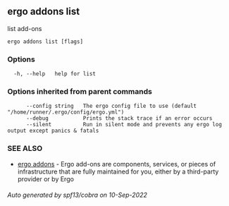 ## ergo addons list

list add-ons

```
ergo addons list [flags]
```

### Options

```
  -h, --help   help for list
```

### Options inherited from parent commands

```
      --config string   The ergo config file to use (default "/home/runner/.ergo/config/ergo.yml")
      --debug           Prints the stack trace if an error occurs
      --silent          Run in silent mode and prevents any ergo log output except panics & fatals
```

### SEE ALSO

* [ergo addons](ergo_addons.md)	 - Ergo add-ons are components, services, or pieces of infrastructure that are fully maintained for you, either by a third-party provider or by Ergo

###### Auto generated by spf13/cobra on 10-Sep-2022
